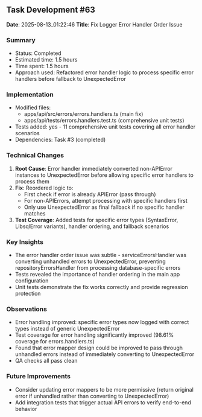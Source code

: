 ## Task Development #63
**Date**: 2025-08-13_01:22:46
**Title**: Fix Logger Error Handler Order Issue

### Summary
- Status: Completed
- Estimated time: 1.5 hours
- Time spent: 1.5 hours
- Approach used: Refactored error handler logic to process specific error handlers before fallback to UnexpectedError

### Implementation
- Modified files: 
  - apps/api/src/errors/errors.handlers.ts (main fix)
  - apps/api/tests/errors.handlers.test.ts (comprehensive unit tests)
- Tests added: yes - 11 comprehensive unit tests covering all error handler scenarios
- Dependencies: Task #3 (completed)

### Technical Changes
1. **Root Cause**: Error handler immediately converted non-APIError instances to UnexpectedError before allowing specific error handlers to process them
2. **Fix**: Reordered logic to:
   - First check if error is already APIError (pass through)
   - For non-APIErrors, attempt processing with specific handlers first
   - Only use UnexpectedError as final fallback if no specific handler matches
3. **Test Coverage**: Added tests for specific error types (SyntaxError, LibsqlError variants), handler ordering, and fallback scenarios

### Key Insights
- The error handler order issue was subtle - serviceErrorsHandler was converting unhandled errors to UnexpectedError, preventing repositoryErrorsHandler from processing database-specific errors
- Tests revealed the importance of handler ordering in the main app configuration
- Unit tests demonstrate the fix works correctly and provide regression protection

### Observations
- Error handling improved: specific error types now logged with correct types instead of generic UnexpectedError
- Test coverage for error handling significantly improved (98.61% coverage for errors.handlers.ts)
- Found that error mapper design could be improved to pass through unhandled errors instead of immediately converting to UnexpectedError
- QA checks all pass clean

### Future Improvements
- Consider updating error mappers to be more permissive (return original error if unhandled rather than converting to UnexpectedError)
- Add integration tests that trigger actual API errors to verify end-to-end behavior